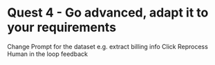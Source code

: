 # Quest 4 - Go advanced, adapt it to your requirements

Change Prompt for the dataset e.g. extract billing info
Click Reprocess
Human in the loop feedback
